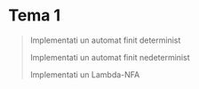 # Tema 1 
> Implementati un automat finit determinist
> 
> Implementati un automat finit nedeterminist
> 
> Implementati un Lambda-NFA
